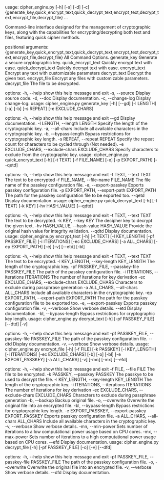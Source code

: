 usage: cipher_engine.py [-h] [-s] [-d] [-c]
                        {generate_key,quick_encrypt_text,quick_decrypt_text,encrypt_text,decrypt_text,encrypt_file,decrypt_file}
                        ...

Command-line interface designed for the management of cryptographic keys, along with the capabilities
for encrypting/decrypting both text and files, featuring quick cipher methods.

positional arguments:
  {generate_key,quick_encrypt_text,quick_decrypt_text,encrypt_text,decrypt_text,encrypt_file,decrypt_file}
                        All Command Options.
    generate_key        Generate a secure cryptographic key.
    quick_encrypt_text  Quickly encrypt text with ease.
    quick_decrypt_text  Quickly decrypt text with ease.
    encrypt_text        Encrypt any text with customizable parameters
    decrypt_text        Decrypt the given text.
    encrypt_file        Encrypt any files with customizable parameters.
    decrypt_file        The file to be decrypted.

options:
  -h, --help            show this help message and exit
  -s, --source          Display source code.
  -d, --doc             Display documentation.
  -c, --change-log      Display change-log.
usage: cipher_engine.py generate_key [-h] [--gd] [-l LENGTH] [-a] [-b] [-s REPEAT] [-e EXCLUDE_CHARS]

options:
  -h, --help            show this help message and exit
  --gd                  Display documentation.
  -l LENGTH, --length LENGTH
                        Specify the length of the cryptographic key.
  -a, --all-chars       Include all available characters in the cryptographic key.
  -b, --bypass-length   Bypass restrictions for cryptographic key length.
  -s REPEAT, --repeat REPEAT
                        Specify the repeat count for characters to be cycled through (Not needed).
  -e EXCLUDE_CHARS, --exclude-chars EXCLUDE_CHARS
                        Specify characters to exclude from the cryptographic key.
usage: cipher_engine.py quick_encrypt_text [-h] [-t TEXT] [-f FILE_NAME] [-e] [-p EXPORT_PATH] [--qetd]

options:
  -h, --help            show this help message and exit
  -t TEXT, --text TEXT  The text to be encrypted
  -f FILE_NAME, --file-name FILE_NAME
                        The file name of the passkey configuration file.
  -e, --export-passkey  Exports passkey configuration file.
  -p EXPORT_PATH, --export-path EXPORT_PATH
                        The path for the passkey configuration file to be exported too.
  --qetd                Display documentation.
usage: cipher_engine.py quick_decrypt_text [-h] [-t TEXT] [-k KEY] [-hv HASH_VALUE] [--qdtd]

options:
  -h, --help            show this help message and exit
  -t TEXT, --text TEXT  The text to be decrypted.
  -k KEY, --key KEY     The decipher key to decrypt the given text.
  -hv HASH_VALUE, --hash-value HASH_VALUE
                        Provide the original hash value for integrity validation.
  --qdtd                Display documentation.
usage: cipher_engine.py encrypt_text [-h] [-t TEXT] [-l KEY_LENGTH] [-pf PASSKEY_FILE] [-i ITERATIONS]
                                     [-ec EXCLUDE_CHARS] [-a ALL_CHARS] [-ep EXPORT_PATH] [-e] [-v]
                                     [--etd] [-bl]

options:
  -h, --help            show this help message and exit
  -t TEXT, --text TEXT  The text to be encrypted.
  -l KEY_LENGTH, --key-length KEY_LENGTH
                        The length of the cryptographic key.
  -pf PASSKEY_FILE, --passkey-file PASSKEY_FILE
                        The path of the passkey configuration file.
  -i ITERATIONS, --iterations ITERATIONS
                        The number of iterations for key derivation
  -ec EXCLUDE_CHARS, --exclude-chars EXCLUDE_CHARS
                        Characters to exclude during passphrase generation
  -a ALL_CHARS, --all-chars ALL_CHARS
                        Include all available characters in the cryptographic key.
  -ep EXPORT_PATH, --export-path EXPORT_PATH
                        The path for the passkey configuration file to be exported too.
  -e, --export-passkey  Exports passkey configuration file.
  -v, --verbose         Show verbose details.
  --etd                 Display documentation.
  -bl, --bypass-length  Bypass restrictions for cryptographic key length.
usage: cipher_engine.py decrypt_text [-h] [-pf PASSKEY_FILE] [--dtd] [-v]

options:
  -h, --help            show this help message and exit
  -pf PASSKEY_FILE, --passkey-file PASSKEY_FILE
                        The path of the passkey configuration file.
  --dtd                 Display documentation.
  -v, --verbose         Show verbose details.
usage: cipher_engine.py encrypt_file [-h] [-f FILE] [-k PASSKEY] [-l KEY_LENGTH] [-i ITERATIONS]
                                     [-ec EXCLUDE_CHARS] [-b] [-o] [-bl] [-e EXPORT_PASSKEY]
                                     [-a ALL_CHARS] [-v] [-mn] [-mx] [--efd]

options:
  -h, --help            show this help message and exit
  -f FILE, --file FILE  The file to be encrypted.
  -k PASSKEY, --passkey PASSKEY
                        The passkye to be used to decrypt the file.
  -l KEY_LENGTH, --key-length KEY_LENGTH
                        The length of the cryptographic key.
  -i ITERATIONS, --iterations ITERATIONS
                        The number of iterations for key derivation
  -ec EXCLUDE_CHARS, --exclude-chars EXCLUDE_CHARS
                        Characters to exclude during passphrase generation
  -b, --backup          Backup original file.
  -o, --overwrite       Overwrite the original file into an encrypted file.
  -bl, --bypass-length  Bypass restrictions for cryptographic key length.
  -e EXPORT_PASSKEY, --export-passkey EXPORT_PASSKEY
                        Exports passkey configuration file.
  -a ALL_CHARS, --all-chars ALL_CHARS
                        Include all available characters in the cryptographic key.
  -v, --verbose         Show verbose details.
  -mn, --min-power      Sets number of iterations to a low computational power usage based on CPU
                        cores.
  -mx, --max-power      Sets number of iterations to a high computational power usage based on CPU
                        cores.
  --efd                 Display documentation.
usage: cipher_engine.py decrypt_file [-h] [-pf PASSKEY_FILE] [-o] [-v] [--dfd]

options:
  -h, --help            show this help message and exit
  -pf PASSKEY_FILE, --passkey-file PASSKEY_FILE
                        The path of the passkey configuration file.
  -o, --overwrite       Overwrite the original file into an encrypted file.
  -v, --verbose         Show verbose details.
  --dfd                 Display documentation.
